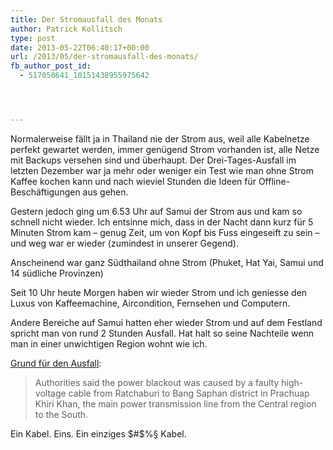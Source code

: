 ```yaml
---
title: Der Stromausfall des Monats
author: Patrick Kollitsch
type: post
date: 2013-05-22T06:40:17+00:00
url: /2013/05/der-stromausfall-des-monats/
fb_author_post_id:
  - 517050641_10151438955975642




---
```

Normalerweise fällt ja in Thailand nie der Strom aus, weil alle Kabelnetze perfekt gewartet werden, immer genügend Strom vorhanden ist, alle Netze mit Backups versehen sind und überhaupt. Der Drei-Tages-Ausfall im letzten Dezember war ja mehr oder weniger ein Test wie man ohne Strom Kaffee kochen kann und nach wieviel Stunden die Ideen für Offline-Beschäftigungen aus gehen.

Gestern jedoch ging um 6.53 Uhr auf Samui der Strom aus und kam so schnell nicht wieder. Ich entsinne mich, dass in der Nacht dann kurz für 5 Minuten Strom kam &#8211; genug Zeit, um von Kopf bis Fuss eingeseift zu sein &#8211; und weg war er wieder (zumindest in unserer Gegend).

Anscheinend war ganz Südthailand ohne Strom (Phuket, Hat Yai, Samui und 14 südliche Provinzen)

Seit 10 Uhr heute Morgen haben wir wieder Strom und ich geniesse den Luxus von Kaffeemachine, Aircondition, Fernsehen und Computern. 

Andere Bereiche auf Samui hatten eher wieder Strom und auf dem Festland spricht man von rund 2 Stunden Ausfall. Hat halt so seine Nachteile wenn man in einer unwichtigen Region wohnt wie ich.

[Grund für den Ausfall][1]:

> Authorities said the power blackout was caused by a faulty high-voltage cable from Ratchaburi to Bang Saphan district in Prachuap Khiri Khan, the main power transmission line from the Central region to the South.

Ein Kabel. Eins. Ein einziges $#$%§ Kabel.

 [1]: http://bangkokpost.com/news/local/351202/biggest-blackout-ever-in-south